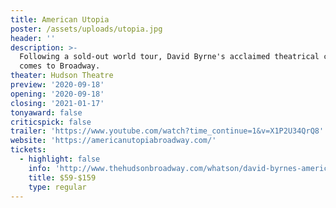 ```yaml
---
title: American Utopia
poster: /assets/uploads/utopia.jpg
header: ''
description: >-
  Following a sold-out world tour, David Byrne's acclaimed theatrical concert
  comes to Broadway.
theater: Hudson Theatre
preview: '2020-09-18'
opening: '2020-09-18'
closing: '2021-01-17'
tonyaward: false
criticspick: false
trailer: 'https://www.youtube.com/watch?time_continue=1&v=X1P2U34QrQ8'
website: 'https://americanutopiabroadway.com/'
tickets:
  - highlight: false
    info: 'http://www.thehudsonbroadway.com/whatson/david-byrnes-american-utopia/'
    title: $59-$159
    type: regular
---
```


